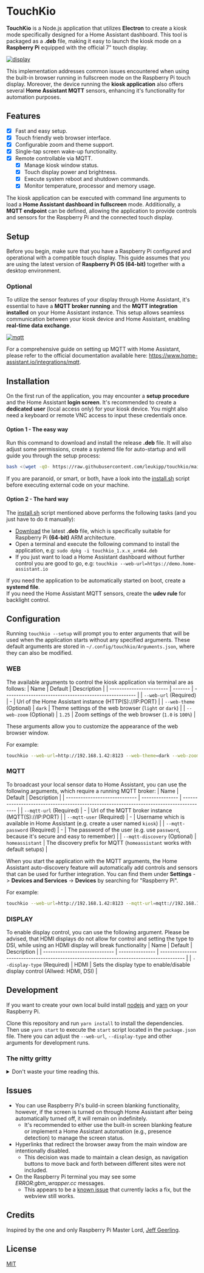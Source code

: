 # TouchKio
**TouchKio** is a Node.js application that utilizes **Electron** to create a kiosk mode specifically designed for a Home Assistant dashboard.
This tool is packaged as a **.deb** file, making it easy to launch the kiosk mode on a **Raspberry Pi** equipped with the official 7" touch display.

[![display](https://raw.githubusercontent.com/leukipp/touchkio/main/img/display.png)](https://github.com/leukipp/touchkio/blob/main/img/display.png)

This implementation addresses common issues encountered when using the built-in browser running in fullscreen mode on the Raspberry Pi touch display.
Moreover, the device running the **kiosk application** also offers several **Home Assistant MQTT** sensors, enhancing it's functionality for automation purposes.

## Features
- [x] Fast and easy setup.
- [x] Touch friendly web browser interface.
- [x] Configurable zoom and theme support. 
- [x] Single-tap screen wake-up functionality.
- [x] Remote controllable via MQTT.
  - [x] Manage kiosk window status.
  - [x] Touch display power and brightness.
  - [x] Execute system reboot and shutdown commands.
  - [x] Monitor temperature, processor and memory usage.

The kiosk application can be executed with command line arguments to load a **Home Assistant dashboard in fullscreen** mode.
Additionally, a **MQTT endpoint** can be defined, allowing the application to provide controls and sensors for the Raspberry Pi and the connected touch display.

## Setup
Before you begin, make sure that you have a Raspberry Pi configured and operational with a compatible touch display.
This guide assumes that you are using the latest version of **Raspberry Pi OS (64-bit)** together with a desktop environment.

### Optional
To utilize the sensor features of your display through Home Assistant, it's essential to have a **MQTT broker running** and the **MQTT integration installed** on your Home Assistant instance.
This setup allows seamless communication between your kiosk device and Home Assistant, enabling **real-time data exchange**.

[![mqtt](https://raw.githubusercontent.com/leukipp/touchkio/main/img/mqtt.png)](https://github.com/leukipp/touchkio/blob/main/img/mqtt.png)

For a comprehensive guide on setting up MQTT with Home Assistant, please refer to the official documentation available here: https://www.home-assistant.io/integrations/mqtt.

## Installation
On the first run of the application, you may encounter a **setup procedure** and the Home Assistant **login screen**.
It's recommended to create a **dedicated user** (local access only) for your kiosk device.
You might also need a keyboard or remote VNC access to input these credentials once.

#### Option 1 - The easy way
Run this command to download and install the release **.deb** file. It will also adjust some permissions, create a systemd file for auto-startup and will guide you through the setup process:
```bash
bash <(wget -qO- https://raw.githubusercontent.com/leukipp/touchkio/main/install.sh)
```
If you are paranoid, or smart, or both, have a look into the [install.sh](https://github.com/leukipp/touchkio/blob/main/install.sh) script before executing external code on your machine.

#### Option 2 - The hard way
The [install.sh](https://github.com/leukipp/touchkio/blob/main/install.sh) script mentioned above performs the following tasks (and you just have to do it manually):
- [Download](https://github.com/leukipp/touchkio/releases/latest) the latest **.deb** file,
which is specifically suitable for Raspberry Pi **(64-bit)** ARM architecture.
- Open a terminal and execute the following command to install the application, e.g:
`sudo dpkg -i touchkio_1.x.x_arm64.deb`
- If you just want to load a Home Assistant dashboard without further control you are good to go, e.g: `touchkio --web-url=https://demo.home-assistant.io`

If you need the application to be automatically started on boot, create a **systemd file**.  
If you need the Home Assistant MQTT sensors, create the **udev rule** for backlight control.

## Configuration
Running `touchkio --setup` will prompt you to enter arguments that will be used when the application starts without any specified arguments.
These default arguments are stored in `~/.config/touchkio/Arguments.json`, where they can also be modified.

### WEB
The available arguments to control the kiosk application via terminal are as follows: 
| Name                     | Default | Description                                            |
| ------------------------ | ------- | ------------------------------------------------------ |
| `--web-url` (Required)   | -       | Url of the Home Assistant instance (HTTP(S)://IP:PORT) |
| `--web-theme` (Optional) | `dark`  | Theme settings of the web browser (`light` or `dark`)  |
| `--web-zoom` (Optional)  | `1.25`  | Zoom settings of the web browser (`1.0` is `100%`)     |

These arguments allow you to customize the appearance of the web browser window.

For example:
```bash
touchkio --web-url=http://192.168.1.42:8123 --web-theme=dark --web-zoom=1.25
```

### MQTT
To broadcast your local sensor data to Home Assistant, you can use the following arguments, which require a running MQTT broker:
| Name                          | Default         | Description                                                                              |
| ----------------------------- | --------------- | ---------------------------------------------------------------------------------------- |
| `--mqtt-url` (Required)       | -               | Url of the MQTT broker instance (MQTT(S)://IP:PORT)                                      |
| `--mqtt-user` (Required)      | -               | Username which is available in Home Assistant (e.g. create a user named `kiosk`)         |
| `--mqtt-password` (Required)  | -               | The password of the user (e.g. use `password`, because it's secure and easy to remember) |
| `--mqtt-discovery` (Optional) | `homeassistant` | The discovery prefix for MQTT (`homeassistant` works with default setups)                |

When you start the application with the MQTT arguments, the Home Assistant auto-discovery feature will automatically add controls and sensors that can be used for further integration.
You can find them under **Settings** -> **Devices and Services** -> **Devices** by searching for "Raspberry Pi".

For example:
```bash
touchkio --web-url=http://192.168.1.42:8123 --mqtt-url=mqtt://192.168.1.42:1883 --mqtt-user=kiosk --mqtt-password=password
```

### DISPLAY
To enable display control, you can use the following argument. Please be advised, that HDMI displays do not allow for control and setting the type to DSI, while using an HDMI display will break functionality
| Name                          | Default         | Description                                                                              |
| ----------------------------- | --------------- | ---------------------------------------------------------------------------------------- |
| `--display-type` (Required)   | HDMI            | Sets the display type to enable/disable display control (Allwed: HDMI, DSI)              |

## Development
If you want to create your own local build install [nodejs](https://pimylifeup.com/raspberry-pi-nodejs) and [yarn](https://classic.yarnpkg.com/lang/en/docs/install) on your Raspberry Pi.

Clone this repository and run `yarn install` to install the dependencies.
Then use `yarn start` to execute the `start` script located in the `package.json` file.
There you can adjust the `--web-url`, `--display-type` and other arguments for development runs.

### The nitty gritty

<details><summary>Don't waste your time reading this.</summary><div></br>

To enable **write access** to the `/sys/class/backlight/10-0045/bl_power` and `/sys/class/backlight/10-0045/brightness` files, you need to set up a **udev rule**.
This is done within the `install.sh` script, which also creates a `.service` file.
While creating a service file is optional, it's highly recommended if you want your Raspberry Pi to automatically boot into kiosk mode.

To differentiate between HDMI and DSI (e.g. official Raspberry Pi Touch Display), --display-type is used as a manual override for now. This might change in the future by implementing autodiscovery of the display type.

The Raspberry Pi's **build-in screen blanking** function uses the command `swayidle -w timeout 600 'wlopm --off \*' resume 'wlopm --on \*' &` inside `~/.config/labwc/autostart` to blank the screen after **10 minutes**.
The `wlopm --off \*` command changes the `bl_power` value to **4**, when setting the value to **0** the screen will turn on again.
However, `swayidle` still seems to consider the screen to be off and as a result it will not turn off again unless there is some interaction in the meantime.

When using the MQTT integration, the kiosk application must be able to **detect changes** made on the **device** itself.
I managed to achieve this for the `brightness` file by implementing a simple `fs.watch(..)` file listener.
However, I found that it **never triggered** for the `bl_power` file.
Although the file content changes, none of the filesystem listeners where fired.
This could be due to `swayidle`/`wlopm` performing write actions at a deeper level that are not detectable by file listeners.
As a result, I went for a **polling solution**, checking the state of both files every **500 milliseconds** for any changes.
While I understand this is not ideal, it's necessary to ensure proper functionality.

Keep in mind that default arguments are stored as plain text in `~/.config/touchkio/Arguments.json`.
This file also includes the **MQTT user password**, which is somewhat obfuscated/encrypted, but in a way that it could be easily reverse engineered.
Implementing stronger **security measures** would complicate the setup process and could discourage some users from configuring the application properly.
When using the kiosk application without initializing the default arguments, you will need to provide them with every command.
This means that the password may be stored as plain text in various files, such as `touchkio.service`, `~/.bash_history`, etc.

To resolve the issue where the first **touch** on a **turned-off screen** triggers a **click event** (potentially activating Home Assistant actions), I implemented a workaround.
When the screen **turns off**, I remove **focus** from the kiosk window.
This way, the first click only turns the screen on and focuses the window, allowing subsequent clicks to work as expected.

Additionally, to address the problem that scrolling on the Raspberry Pi only works with the **web browser scrollbar** on the right, I configured the Electron app to **simulate a touch device** using `Emulation.setEmitTouchEventsForMouse`.
This adjustment provides a user experience similar to that of a proper mobile device.

Electron apps are known to be **resource intensive** due to their architecture and the inclusion of a full web browser environment. If you just run the kiosk application without other heavy loads, everything should run smoothly.

</div></details>

## Issues
- You can use Raspberry Pi's build-in screen blanking functionality, however, if the screen is turned on through Home Assistant after being automatically turned off, it will remain on indefinitely.
  - It's recommended to either use the built-in screen blanking feature or implement a Home Assistant automation (e.g., presence detection) to manage the screen status.
- Hyperlinks that redirect the browser away from the main window are intentionally disabled.
  - This decision was made to maintain a clean design, as navigation buttons to move back and forth between different sites were not included.
- On the Raspberry Pi terminal you may see some *ERROR:gbm_wrapper.cc* messages.
  -  This appears to be a [known issue](https://github.com/electron/electron/issues/42322) that currently lacks a fix, but the webview still works.

## Credits
Inspired by the one and only Raspberry Pi Master Lord, [Jeff Geerling](https://www.jeffgeerling.com/blog/2024/home-assistant-and-carplay-pi-touch-display-2).

## License
[MIT](https://github.com/leukipp/touchkio/blob/main/LICENSE)
